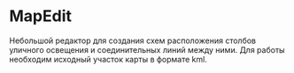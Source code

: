 # MapEdit
Небольшой редактор для создания схем расположения столбов уличного освещения и соединительных линий между ними.
Для работы необходим исходный участок карты в формате kml.
